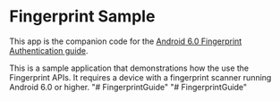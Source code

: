 Fingerprint Sample
==================

This app is the companion code for the [Android 6.0 Fingerprint Authentication guide](http://developer.xamarin.com/guides/android/platform_features/fingerprint-authentication).

This is a sample application that demonstrations how the use the Fingerprint APIs. It requires a device with a fingerprint scanner running Android 6.0 or higher.
"# FingerprintGuide" 
"# FingerprintGuide" 
